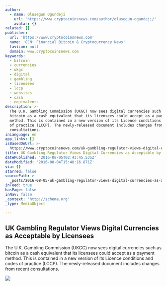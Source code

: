 ```yaml
---
author:
  - name: Olusegun Ogundeji
    url: 'https://www.cryptocoinsnews.com/author/olusegun-ogundeji/'
    avatar: {}
related: []
publisher:
  url: 'https://www.cryptocoinsnews.com'
  name: 'CCN: Financial Bitcoin & Cryptocurrency News'
  favicon: null
  domain: www.cryptocoinsnews.com
keywords:
  - bitcoin
  - currencies
  - ukgc
  - digital
  - gambling
  - licensees
  - lccp
  - websites
  - cash
  - equivalents
description: >-
  The U.K. Gambling Commission (UKGC) now sees digital currencies such as
  bitcoin as a cash equivalent that its licensees could accept as a payment
  method. This is contained in a new version of its Licence conditions and codes
  of practice (LCCP). The newly-released document includes changes from recent
  consultations.
inLanguage: en
app_links: []
isBasedOnUrl: >-
  https://www.cryptocoinsnews.com/uk-gambling-regulator-views-digital-currencies-as-acceptable-by-licensees/
title: UK Gambling Regulator Views Digital Currencies as Acceptable by Licensees
datePublished: '2016-08-05T02:43:45.535Z'
dateModified: '2016-08-04T15:48:16.871Z'
via: {}
starred: false
sourcePath: >-
  _posts/2016-08-05-uk-gambling-regulator-views-digital-currencies-as-acceptable.md
inFeed: true
hasPage: false
inNav: false
_context: 'http://schema.org'
_type: MediaObject

---
```

<article style=""><h1>UK Gambling Regulator Views Digital Currencies as Acceptable by Licensees</h1><p>The U.K. Gambling Commission (UKGC) now sees digital currencies such as bitcoin as a cash equivalent that its licensees could accept as a payment method. This is contained in a new version of its Licence conditions and codes of practice (LCCP). The newly-released document includes changes from recent consultations.</p><img src="https://www.cryptocoinsnews.com/wp-content/uploads/2016/08/UK-Gambling-Regulator-Views-Digital-Currencies-as-Acceptable-by-Licensees.jpg" /></article>